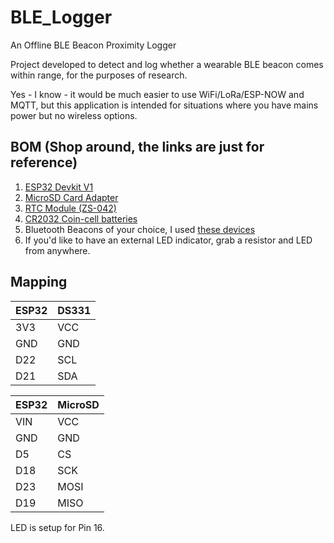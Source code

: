 # BLE_Logger
An Offline BLE Beacon Proximity Logger

Project developed to detect and log whether a wearable BLE beacon comes within range, for the purposes of research. 

Yes - I know - it would be much easier to use WiFi/LoRa/ESP-NOW and MQTT, but this application is intended for situations where you have mains power but no wireless options. 

## BOM (Shop around, the links are just for reference)
1. <a href="https://www.amazon.com/HiLetgo-ESP-WROOM-32-Development-Microcontroller-Integrated/dp/B0718T232Z" target="_blank">ESP32 Devkit V1</a>
2. <a href="https://www.amazon.com/SenMod-Adapter-Reader-Module-Arduino/dp/B01JYNEX56/ref=sr_1_5?crid=2K6RLKFNAKBL2" target="_blank">MicroSD Card Adapter</a>
3. <a href="https://www.amazon.com/HiLetgo-AT24C32-Arduino-Without-Battery/dp/B00LX3V7F0/ref=sr_1_3" target="_blank">RTC Module (ZS-042)</a>
4. <a href="https://www.amazon.com/Energizer-2032-Battery-CR2032-Lithium/dp/B0042A9UXC/" target="_blank">CR2032 Coin-cell batteries</a>
5. Bluetooth Beacons of your choice, I used <a href="https://www.aliexpress.com/item/32863939944.html?spm=a2g0s.9042311.0.0.27424c4ddpJpHT" target="_blank">these devices</a>
6. If you'd like to have an external LED indicator, grab a resistor and LED from anywhere.  

## Mapping

| ESP32 | DS331 |
|----------|----------|
| 3V3 | VCC |
| GND | GND |
| D22 | SCL |
| D21 | SDA |

| ESP32 | MicroSD |
|----------|----------|
| VIN | VCC |
| GND | GND |
| D5 | CS |
| D18 | SCK |
| D23 | MOSI |
| D19 | MISO |

LED is setup for Pin 16.
